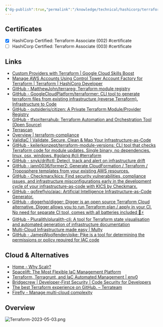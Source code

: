 ```yaml
---
{"dg-publish":true,"permalink":"/knowledge/technical/hashicorp/terraform/terraform/","dgPassFrontmatter":true}
---
```


## Certificates
- [x] HashiCorp Certified: Terraform Associate (002) #certificate
- [ ] HashiCorp Certified: Terraform Associate (003) #certificate
## Links
- [Custom Providers with Terraform | Google Cloud Skills Boost](https://www.cloudskillsboost.google/focuses/1204?parent=catalog)
- [Manage AWS Accounts Using Control Tower Account Factory for Terraform | Terraform | HashiCorp Developer](https://developer.hashicorp.com/terraform/tutorials/aws/aws-control-tower-aft?optInFrom=learn)
- [GitHub - MatthewJohn/terrareg: Terraform module registry](https://github.com/MatthewJohn/terrareg)
- [GitHub - GoogleCloudPlatform/terraformer: CLI tool to generate terraform files from existing infrastructure (reverse Terraform). Infrastructure to Code](https://github.com/GoogleCloudPlatform/terraformer)
- [GitHub - outsideris/citizen: A Private Terraform Module/Provider Registry](https://github.com/outsideris/citizen)
- [GitHub - tfxor/terrahub: Terraform Automation and Orchestration Tool (Open Source)](https://github.com/tfxor/terrahub)
- [Terrascan](https://runterrascan.io/)
- [Overview | terraform-compliance](https://terraform-compliance.com/)
- [ValidIaC | Validate, Secure, Clean & Map Your Infrastructure-as-Code](https://www.validiac.com/)
- [GitHub - keilerkonzept/terraform-module-versions: CLI tool that checks Terraform code for module updates. Single binary, no dependencies. linux, osx, windows. #golang #cli #terraform](https://github.com/keilerkonzept/terraform-module-versions)
- [GitHub - snyk/driftctl: Detect, track and alert on infrastructure drift](https://github.com/snyk/driftctl)
- [GitHub - iann0036/former2: Generate CloudFormation / Terraform / Troposphere templates from your existing AWS resources.](https://github.com/iann0036/former2)
- [GitHub - Checkmarx/kics: Find security vulnerabilities, compliance issues, and infrastructure misconfigurations early in the development cycle of your infrastructure-as-code with KICS by Checkmarx.](https://github.com/Checkmarx/kics)
- [GitHub - gofireflyio/aiac: Artificial Intelligence Infrastructure-as-Code Generator.](https://github.com/gofireflyio/aiac)
- [GitHub - diggerhq/digger: Digger is an open source Terraform Cloud alternative. Digger allows you to run Terraform plan / apply in your CI. No need for separate CI tool, comes with all batteries included 🔋⚡](https://github.com/diggerhq/digger)
- [GitHub - Pluralith/pluralith-cli: A tool for Terraform state visualisation and automated generation of infrastructure documentation](https://github.com/Pluralith/pluralith-cli)
- [Multi-Cloud Infrastructure made easy | Multy](https://multy.dev/)
- [GitHub - JamesWoolfenden/pike: Pike is a tool for determining the permissions or policy required for IAC code](https://github.com/jamesWoolfenden/pike)
## Cloud & Alternatives
- [Home - Why Scalr?](https://www.scalr.com/)
- [Spacelift: The Most Flexible IaC Management Platform](https://spacelift.io/)
- [Terraform, Terragrunt, and IaC Automated Management | env0](https://www.env0.com/)
- [Bridgecrew | Developer-First Security | Code Security for Developers](https://bridgecrew.io/)
- [The best Terraform experience on GitHub. – Terrateam](https://terrateam.io/)
- [Firefly - Manage multi-cloud complexity](https://www.gofirefly.io/)
## Overview
![Terraform-2023-05-03.png](/img/user/Attachments/Terraform-2023-05-03.png)
